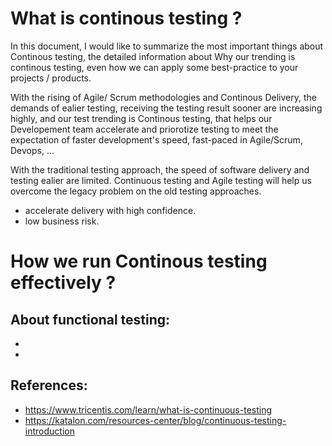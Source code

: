 # What is continous testing ?

In this document, I would like to summarize the most important things about Continous testing, the detailed information about Why our trending is continous testing, even how we can apply some best-practice to your projects / products.

With the rising of Agile/ Scrum methodologies and Continous Delivery, the demands of ealier testing, receiving the testing result sooner are increasing highly, and our test trending is Continous testing, that helps our Developement team accelerate and priorotize testing to meet the expectation of faster development's speed, fast-paced in Agile/Scrum, Devops, ...

With the traditional testing approach, the speed of software delivery and testing ealier are limited.  Continuous testing and Agile testing will help us overcome the legacy problem on the old testing approaches.

+ accelerate delivery with high confidence.
+ low business risk.


# How we run Continous testing effectively ?

## About functional testing:

+ 
+ 


## References:
- https://www.tricentis.com/learn/what-is-continuous-testing
- https://katalon.com/resources-center/blog/continuous-testing-introduction
